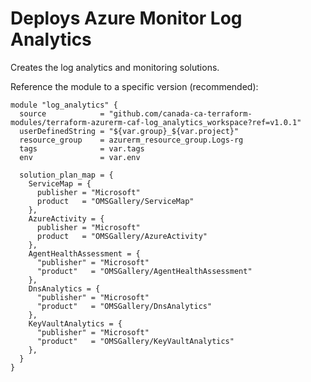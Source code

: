 # Deploys Azure Monitor Log Analytics 
Creates the log analytics and monitoring solutions. 

Reference the module to a specific version (recommended):
```hcl
module "log_analytics" {
  source            = "github.com/canada-ca-terraform-modules/terraform-azurerm-caf-log_analytics_workspace?ref=v1.0.1"
  userDefinedString = "${var.group}_${var.project}"
  resource_group    = azurerm_resource_group.Logs-rg
  tags              = var.tags
  env               = var.env

  solution_plan_map = {
    ServiceMap = {
      publisher = "Microsoft"
      product   = "OMSGallery/ServiceMap"
    },
    AzureActivity = {
      publisher = "Microsoft"
      product   = "OMSGallery/AzureActivity"
    },
    AgentHealthAssessment = {
      "publisher" = "Microsoft"
      "product"   = "OMSGallery/AgentHealthAssessment"
    },
    DnsAnalytics = {
      "publisher" = "Microsoft"
      "product"   = "OMSGallery/DnsAnalytics"
    },
    KeyVaultAnalytics = {
      "publisher" = "Microsoft"
      "product"   = "OMSGallery/KeyVaultAnalytics"
    },
  }
}
```
